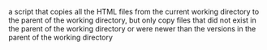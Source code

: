 a script that copies all the HTML files from the current working directory to the parent of the working directory, but only copy files that did not exist in the parent of the working directory or were newer than the versions in the parent of the working directory
